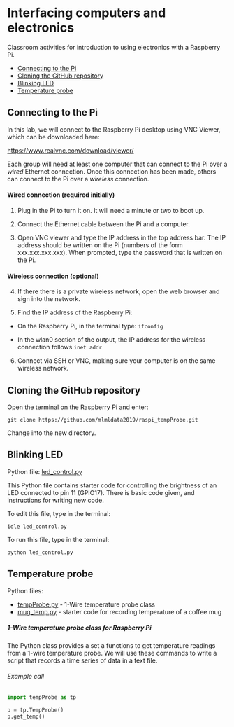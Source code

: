 # Interfacing computers and electronics

Classroom activities for introduction to using electronics with a Raspberry Pi.

* [Connecting to the Pi](#connecting-to-the-pi)
* [Cloning the GitHub repository](#cloning-the-github-repository)
* [Blinking LED](#Blinking-LED)
* [Temperature probe](#temperature-probe)

## Connecting to the Pi

In this lab, we will connect to the Raspberry Pi desktop using VNC Viewer, which can be downloaded here:

https://www.realvnc.com/download/viewer/

Each group will need at least one computer that can connect to the Pi over a *wired* Ethernet connection. Once this connection has been made, others can connect to the Pi over a *wireless* connection.

#### Wired connection (required initially)

1. Plug in the Pi to turn it on. It will need a minute or two to boot up.

2. Connect the Ethernet cable between the Pi and a computer.

3. Open VNC viewer and type the IP address in the top address bar. The IP address should be written on the Pi (numbers of the form xxx.xxx.xxx.xxx). When prompted, type the password that is written on the Pi.

#### Wireless connection (optional)

4. If there there is a private wireless network, open the web browser and sign into the network.

5. Find the IP address of the Raspberry Pi:

* On the Raspberry Pi, in the terminal type:
`
ifconfig
`

* In the wlan0 section of the output, the IP address for the wireless connection follows `inet addr`

6. Connect via SSH or VNC, making sure your computer is on the same wireless network.

## Cloning the GitHub repository

Open the terminal on the Raspberry Pi and enter:

`
git clone https://github.com/mlmldata2019/raspi_tempProbe.git
`

Change into the new directory.

## Blinking LED

Python file: [led_control.py](led_control.py)

This Python file contains starter code for controlling the brightness of an LED connected to pin 11 (GPIO17). There is basic code given, and instructions for writing new code.

To edit this file, type in the terminal:

`
idle led_control.py
`

To run this file, type in the terminal:

`
python led_control.py
`

## Temperature probe

Python files:
* [tempProbe.py](tempProbe.py) - 1-Wire temperature probe class
* [mug_temp.py](mug_temp.py) - starter code for recording temperature of a coffee mug

##### 1-Wire temperature probe class for Raspberry Pi

The Python class provides a set a functions to get temperature readings from a 1-wire temperature probe. We will use these commands to write a script that records a time series of data in a text file.

###### Example call

```python
import tempProbe as tp

p = tp.TempProbe()
p.get_temp()
```
